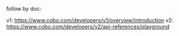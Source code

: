 follow by doc:

v1: https://www.cobo.com/developers/v1/overview/introduction
v2: https://www.cobo.com/developers/v2/api-references/playground